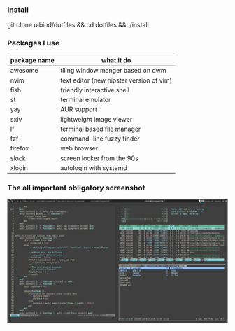 ### Install

git clone oibind/dotfiles && cd dotfiles && ./install


### Packages I use

| package name | what it do |
| - | - |
awesome | tiling window manger based on dwm
nvim | text editor (new hipster version of vim)
fish | friendly interactive shell
st | terminal emulator
yay | AUR support
sxiv | lightweight image viewer
lf | terminal based file manager
fzf | command-line fuzzy finder
firefox | web browser
slock | screen locker from the 90s
xlogin | autologin with systemd

### The all important obligatory screenshot

![desktop rice](desktop.png)
